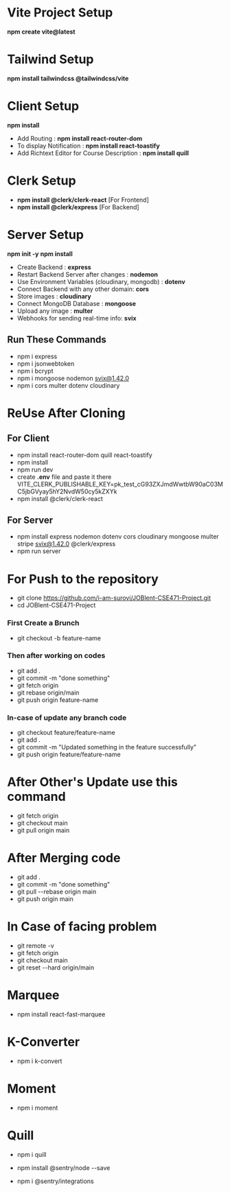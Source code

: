 # Vite Project Setup         
**npm create vite@latest**

# Tailwind Setup       
**npm install tailwindcss @tailwindcss/vite** 

# Client Setup        
**npm install**       
- Add Routing : **npm install react-router-dom**        
- To display Notification : **npm install react-toastify**   
- Add Richtext Editor for Course Description : **npm install quill**   

# Clerk Setup
- **npm install @clerk/clerk-react**  [For Frontend]        
- **npm install @clerk/express**  [For Backend]

# Server Setup     
**npm init -y** 
**npm install**   
- Create Backend : **express** 
- Restart Backend Server after changes : **nodemon**  
- Use Environment Variables (cloudinary, mongodb) : **dotenv**   
- Connect Backend with any other domain: **cors**
- Store images : **cloudinary**    
- Connect MongoDB Database : **mongoose** 
- Upload any image : **multer**          
- Webhooks for sending real-time info: **svix**
## Run These Commands
- npm i express
- npm i jsonwebtoken
- npm i bcrypt
- npm i mongoose nodemon svix@1.42.0
- npm i cors multer dotenv cloudinary


# ReUse After Cloning    
## For Client 
- npm install react-router-dom quill react-toastify   
- npm install    
- npm run dev     
- create **.env** file and paste it there VITE_CLERK_PUBLISHABLE_KEY=pk_test_cG93ZXJmdWwtbW90aC03MC5jbGVyay5hY2NvdW50cy5kZXYk   
- npm install @clerk/clerk-react

## For Server         
- npm install express nodemon dotenv cors cloudinary mongoose multer stripe svix@1.42.0 @clerk/express         
- npm run server
   
# For Push to the repository       
- git clone https://github.com/i-am-surovi/JOBlent-CSE471-Project.git      
- cd JOBlent-CSE471-Project

### First Create a Brunch 
- git checkout -b feature-name

### Then after working on codes     
- git add .      
- git commit -m "done something"      
- git fetch origin    
- git rebase origin/main       
- git push origin feature-name

### In-case of update any branch code  
- git checkout feature/feature-name       
- git add .         
- git commit -m "Updated something in the feature successfully"      
- git push origin feature/feature-name

# After Other's Update use this command       
- git fetch origin       
- git checkout main      
- git pull origin main

# After Merging code      
- git add .      
- git commit -m "done something"        
- git pull --rebase origin main      
- git push origin main

# In Case of facing problem       
- git remote -v    
- git fetch origin       
- git checkout main     
- git reset --hard origin/main

# Marquee
- npm install react-fast-marquee

# K-Converter
- npm i k-convert

# Moment
- npm i moment

# Quill
- npm i quill


- npm install @sentry/node --save
- npm i @sentry/integrations